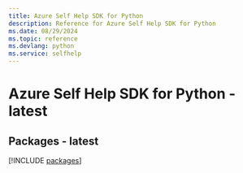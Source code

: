 ```yaml
---
title: Azure Self Help SDK for Python
description: Reference for Azure Self Help SDK for Python
ms.date: 08/29/2024
ms.topic: reference
ms.devlang: python
ms.service: selfhelp
---
```

# Azure Self Help SDK for Python - latest
## Packages - latest
[!INCLUDE [packages](self-help-index.md)]